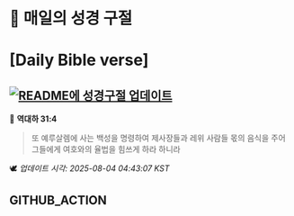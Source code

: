 # 🙏 매일의 성경 구절
# [Daily Bible verse]
## [![README에 성경구절 업데이트](https://github.com/DONGSUKA/first_test/actions/workflows/update-readme-bible.yml/badge.svg)](https://github.com/DONGSUKA/first_test/actions/workflows/update-readme-bible.yml)
<!-- START_BIBLE_VERSE -->
📖 **역대하 31:4**
> 또 예루살렘에 사는 백성을 명령하여 제사장들과 레위 사람들 몫의 음식을 주어 그들에게 여호와의 율법을 힘쓰게 하라 하니라

🕊️ _업데이트 시각: 2025-08-04 04:43:07 KST_
  <!-- END_BIBLE_VERSE -->
## GITHUB_ACTION
